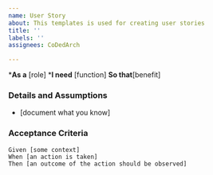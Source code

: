 ```yaml
---
name: User Story
about: This templates is used for creating user stories
title: ''
labels: ''
assignees: CoDedArch

---
```


***As a** [role]
***I need** [function]
**So that**[benefit]

### Details and Assumptions
* [document what you know]

### Acceptance Criteria
```gherkin
Given [some context]
When [an action is taken]
Then [an outcome of the action should be observed]
```

